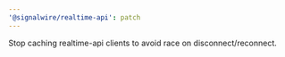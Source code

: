 ```yaml
---
'@signalwire/realtime-api': patch
---
```


Stop caching realtime-api clients to avoid race on disconnect/reconnect.
